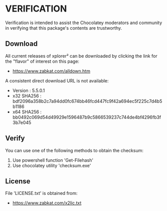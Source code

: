 # VERIFICATION
Verification is intended to assist the Chocolatey moderators and community in verifying that this package's contents are trustworthy.

## Download
All current releases of xplorer² can be downloaded by clicking the link
for the "flavor" of interest on this page:

- https://www.zabkat.com/alldown.htm

A consistent direct download URL is not available:  

- Version    : 5.5.0.1
- x32 SHA256 : bdf2096a358b2c7a94dd0fc674bb46fcd447fc9f42a694ec5f225c7d4b5b1186
- x64 SHA256 : bb0492c069d54d49929e1596487b9c5866539237c744de4bf4296fb3f3b7e045

## Verify
You can use one of the following methods to obtain the checksum:
1. Use powershell function 'Get-Filehash'
2. Use chocolatey utility 'checksum.exe'


## License
File 'LICENSE.txt' is obtained from:
- https://www.zabkat.com/x2lic.txt
